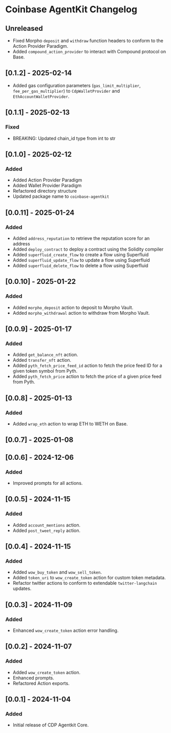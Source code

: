 # Coinbase AgentKit Changelog

## Unreleased

- Fixed Morpho `deposit` and `withdraw` function headers to conform to the Action Provider Paradigm.
- Added `compound_action_provider` to interact with Compound protocol on Base.

## [0.1.2] - 2025-02-14

- Added gas configuration parameters (`gas_limit_multiplier`, `fee_per_gas_multiplier`) to `CdpWalletProvider` and `EthAccountWalletProvider`.

## [0.1.1] - 2025-02-13

### Fixed

- BREAKING: Updated chain_id type from int to str

## [0.1.0] - 2025-02-12

### Added

- Added Action Provider Paradigm
- Added Wallet Provider Paradigm
- Refactored directory structure
- Updated package name to `coinbase-agentkit`

## [0.0.11] - 2025-01-24

### Added

- Added `address_reputation` to retrieve the reputation score for an address
- Added `deploy_contract` to deploy a contract using the Solidity compiler
- Added `superfluid_create_flow` to create a flow using Superfluid
- Added `superfluid_update_flow` to update a flow using Superfluid
- Added `superfluid_delete_flow` to delete a flow using Superfluid

## [0.0.10] - 2025-01-22

### Added

- Added `morpho_deposit` action to deposit to Morpho Vault.
- Added `morpho_withdrawal` action to withdraw from Morpho Vault.

## [0.0.9] - 2025-01-17

### Added

- Added `get_balance_nft` action.
- Added `transfer_nft` action.
- Added `pyth_fetch_price_feed_id` action to fetch the price feed ID for a given token symbol from Pyth.
- Added `pyth_fetch_price` action to fetch the price of a given price feed from Pyth.

## [0.0.8] - 2025-01-13

### Added

- Added `wrap_eth` action to wrap ETH to WETH on Base.

## [0.0.7] - 2025-01-08

## [0.0.6] - 2024-12-06

### Added

- Improved prompts for all actions.

## [0.0.5] - 2024-11-15

### Added

- Added `account_mentions` action.
- Added `post_tweet_reply` action.

## [0.0.4] - 2024-11-15

### Added

- Added `wow_buy_token` and `wow_sell_token`.
- Added `token_uri` to `wow_create_token` action for custom token metadata.
- Refactor twitter actions to conform to extendable `twitter-langchain` updates.

## [0.0.3] - 2024-11-09

### Added

- Enhanced `wow_create_token` action error handling.

## [0.0.2] - 2024-11-07

### Added

- Added `wow_create_token` action.
- Enhanced prompts.
- Refactored Action exports.

## [0.0.1] - 2024-11-04

### Added

- Initial release of CDP Agentkit Core.
